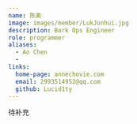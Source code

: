 ```yaml
---
name: 陈奥
image: images/member/LukJunhui.jpg
description: Bark Ops Engineer
role: programmer
aliases:
  - Ao Chen
  - 
links:
  home-page: annechovie.com
  email: 2993514952@qq.com
  github: Lucid1ty
---
```


待补充
